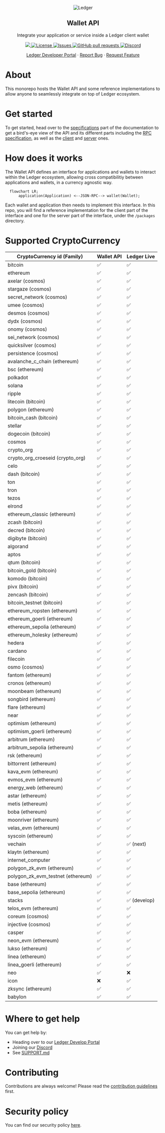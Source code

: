 <p align="center">
 <img src="https://user-images.githubusercontent.com/9203826/154288895-670f5c23-81a1-4307-a080-1af83f7f8356.svg" align="center" alt="Ledger" />
 <h2 align="center">Wallet API</h2>
 <p align="center">Integrate your application or service inside a Ledger client wallet
</p>
  <p align="center">
  <!-- Update with each individual package version -->
    <a href="https://www.npmjs.com/package/@ledgerhq/platform-sdk">
      <img src="https://img.shields.io/npm/v/@ledgerhq/platform-sdk.svg?style=flat-square" />
    </a>
    <!-- Update with each individual package version (or the monorepo version if applicable) -->
    <a href="https://choosealicense.com/licenses/mit/">
      <img alt="License" src="https://img.shields.io/github/license/LedgerHQ/platform-sdk" />
    </a>
    <!-- Enable and display when CI set up -->
    <!-- <a href="https://github.com/LedgerHQ/platform-sdk/actions">
      <img alt="Tests Passing" src="https://github.com/LedgerHQ/platform-sdk/workflows/CI/badge.svg" />
    </a> -->
    <a href="https://github.com/LedgerHQ/platform-sdk/issues">
      <img alt="Issues" src="https://img.shields.io/github/issues/LedgerHQ/platform-sdk?color=0088ff" />
    </a>
    <a href="https://github.com/LedgerHQ/platform-sdk/pulls">
      <img alt="GitHub pull requests" src="https://img.shields.io/github/issues-pr/LedgerHQ/platform-sdk?color=0088ff" />
    </a>
    <a href="https://developers.ledger.com/discord-pro">
      <img alt="Discord" src="https://img.shields.io/discord/885256081289379850?color=1C1CE1&label=Ledger%20%7C%20Discord%20%F0%9F%91%8B%20&style=flat-square" />
    </a>
  </p>

  <p align="center">
    <a href="https://developers.ledger.com/docs/live-app/start-here/">Ledger Developer Portal</a>
    ·
    <a href="https://github.com/LedgerHQ/platform-sdk/issues/new/choose">Report Bug</a>
    ·
    <a href="https://github.com/LedgerHQ/platform-sdk/issues/new/choose">Request Feature</a>
  </p>
  <!-- Also add monorepo docuzaurus doc when available -->
</p>

# About

This monorepo hosts the Wallet API and some reference implementations to allow anyone to seamlessly integrate on top of Ledger ecosystem.

# Get started

To get started, head over to the [specifications](/spec/README.md) part of the documentation to get a bird's-eye view of the API and its different parts including the [RPC specification](/spec/rpc/README.md), as well as the [client](/spec/client/README.md) and [server](/spec/server/README.md) ones.

# How does it works

The Wallet API defines an interface for applications and wallets to interact within the Ledger ecosystem, allowing cross compatibilitiy between applications and wallets, in a currency agnostic way.

```mermaid
  flowchart LR;
      application(Application) <--JSON-RPC--> wallet(Wallet);
```

<!-- TODO: link to reference implementations of client and server once available -->

Each wallet and application then needs to implement this interface. In this repo, you will find a reference implementation for the client part of the interface and one for the server part of the interface, under the `/packages` directory.

# Supported CryptoCurrency

| CryptoCurrency id (Family)        | Wallet API | Ledger Live  |
| --------------------------------- | ---------- | ------------ |
| bitcoin                           | ✅         | ✅           |
| ethereum                          | ✅         | ✅           |
| axelar (cosmos)                   | ✅         | ✅           |
| stargaze (cosmos)                 | ✅         | ✅           |
| secret_network (cosmos)           | ✅         | ✅           |
| umee (cosmos)                     | ✅         | ✅           |
| desmos (cosmos)                   | ✅         | ✅           |
| dydx (cosmos)                     | ✅         | ✅           |
| onomy (cosmos)                    | ✅         | ✅           |
| sei_network (cosmos)              | ✅         | ✅           |
| quicksilver (cosmos)              | ✅         | ✅           |
| persistence (cosmos)              | ✅         | ✅           |
| avalanche_c_chain (ethereum)      | ✅         | ✅           |
| bsc (ethereum)                    | ✅         | ✅           |
| polkadot                          | ✅         | ✅           |
| solana                            | ✅         | ✅           |
| ripple                            | ✅         | ✅           |
| litecoin (bitcoin)                | ✅         | ✅           |
| polygon (ethereum)                | ✅         | ✅           |
| bitcoin_cash (bitcoin)            | ✅         | ✅           |
| stellar                           | ✅         | ✅           |
| dogecoin (bitcoin)                | ✅         | ✅           |
| cosmos                            | ✅         | ✅           |
| crypto_org                        | ✅         | ✅           |
| crypto_org_croeseid (crypto_org)  | ✅         | ✅           |
| celo                              | ✅         | ✅           |
| dash (bitcoin)                    | ✅         | ✅           |
| ton                               | ✅         | ✅           |
| tron                              | ✅         | ✅           |
| tezos                             | ✅         | ✅           |
| elrond                            | ✅         | ✅           |
| ethereum_classic (ethereum)       | ✅         | ✅           |
| zcash (bitcoin)                   | ✅         | ✅           |
| decred (bitcoin)                  | ✅         | ✅           |
| digibyte (bitcoin)                | ✅         | ✅           |
| algorand                          | ✅         | ✅           |
| aptos                             | ✅         | ✅           |
| qtum (bitcoin)                    | ✅         | ✅           |
| bitcoin_gold (bitcoin)            | ✅         | ✅           |
| komodo (bitcoin)                  | ✅         | ✅           |
| pivx (bitcoin)                    | ✅         | ✅           |
| zencash (bitcoin)                 | ✅         | ✅           |
| bitcoin_testnet (bitcoin)         | ✅         | ✅           |
| ethereum_ropsten (ethereum)       | ✅         | ✅           |
| ethereum_goerli (ethereum)        | ✅         | ✅           |
| ethereum_sepolia (ethereum)       | ✅         | ✅           |
| ethereum_holesky (ethereum)       | ✅         | ✅           |
| hedera                            | ✅         | ✅           |
| cardano                           | ✅         | ✅           |
| filecoin                          | ✅         | ✅           |
| osmo (cosmos)                     | ✅         | ✅           |
| fantom (ethereum)                 | ✅         | ✅           |
| cronos (ethereum)                 | ✅         | ✅           |
| moonbeam (ethereum)               | ✅         | ✅           |
| songbird (ethereum)               | ✅         | ✅           |
| flare (ethereum)                  | ✅         | ✅           |
| near                              | ✅         | ✅           |
| optimism (ethereum)               | ✅         | ✅           |
| optimism_goerli (ethereum)        | ✅         | ✅           |
| arbitrum (ethereum)               | ✅         | ✅           |
| arbitrum_sepolia (ethereum)       | ✅         | ✅           |
| rsk (ethereum)                    | ✅         | ✅           |
| bittorrent (ethereum)             | ✅         | ✅           |
| kava_evm (ethereum)               | ✅         | ✅           |
| evmos_evm (ethereum)              | ✅         | ✅           |
| energy_web (ethereum)             | ✅         | ✅           |
| astar (ethereum)                  | ✅         | ✅           |
| metis (ethereum)                  | ✅         | ✅           |
| boba (ethereum)                   | ✅         | ✅           |
| moonriver (ethereum)              | ✅         | ✅           |
| velas_evm (ethereum)              | ✅         | ✅           |
| syscoin (ethereum)                | ✅         | ✅           |
| vechain                           | ✅         | ✅ (next)    |
| klaytn (ethereum)                 | ✅         | ✅           |
| internet_computer                 | ✅         | ✅           |
| polygon_zk_evm (ethereum)         | ✅         | ✅           |
| polygon_zk_evm_testnet (ethereum) | ✅         | ✅           |
| base (ethereum)                   | ✅         | ✅           |
| base_sepolia (ethereum)           | ✅         | ✅           |
| stacks                            | ✅         | ✅ (develop) |
| telos_evm (ethereum)              | ✅         | ✅           |
| coreum (cosmos)                   | ✅         | ✅           |
| injective (cosmos)                | ✅         | ✅           |
| casper                            | ✅         | ✅           |
| neon_evm (ethereum)               | ✅         | ✅           |
| lukso (ethereum)                  | ✅         | ✅           |
| linea (ethereum)                  | ✅         | ✅           |
| linea_goerli (ethereum)           | ✅         | ✅           |
| neo                               | ✅         | ❌           |
| icon                              | ❌         | ✅           |
| zksync (ethereum)                 | ✅         | ✅           |
| babylon                           | ✅         | ✅           |

# Where to get help

You can get help by:

- Heading over to our [Ledger Develop Portal](https://developers.ledger.com)
- Joining our [Discord](https://developers.ledger.com/discord-pro)
- See [SUPPORT.md](/SUPPORT.md)

# Contributing

Contributions are always welcome! Please read the [contribution guidelines](/CONTRIBUTING.md) first.

# Security policy

You can find our security policy [here](/SECURITY.md).
